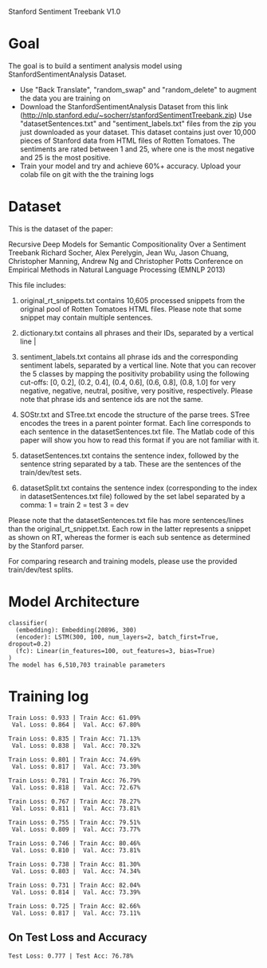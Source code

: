 Stanford Sentiment Treebank V1.0

# Goal
The goal is to build a sentiment analysis model using  StanfordSentimentAnalysis Dataset.
- Use "Back Translate", "random_swap" and "random_delete" to augment the data you are training on
- Download the StanfordSentimentAnalysis Dataset from this link  (http://nlp.stanford.edu/~socherr/stanfordSentimentTreebank.zip) 
  Use "datasetSentences.txt" and "sentiment_labels.txt" files from the zip you just downloaded as your dataset. This dataset contains just over 10,000 pieces of Stanford data from HTML files of Rotten Tomatoes. The sentiments are rated between 1 and 25, where one is the most negative and 25 is the most positive.
- Train your model and try and achieve 60%+ accuracy. Upload your colab file on git with the the training logs

# Dataset 

This is the dataset of the paper:

Recursive Deep Models for Semantic Compositionality Over a Sentiment Treebank
Richard Socher, Alex Perelygin, Jean Wu, Jason Chuang, Christopher Manning, Andrew Ng and Christopher Potts
Conference on Empirical Methods in Natural Language Processing (EMNLP 2013)

This file includes:
1. original_rt_snippets.txt contains 10,605 processed snippets from the original pool of Rotten Tomatoes HTML files. Please note that some snippet may contain multiple sentences.

2. dictionary.txt contains all phrases and their IDs, separated by a vertical line |

3. sentiment_labels.txt contains all phrase ids and the corresponding sentiment labels, separated by a vertical line.
Note that you can recover the 5 classes by mapping the positivity probability using the following cut-offs:
[0, 0.2], (0.2, 0.4], (0.4, 0.6], (0.6, 0.8], (0.8, 1.0]
for very negative, negative, neutral, positive, very positive, respectively.
Please note that phrase ids and sentence ids are not the same.

4. SOStr.txt and STree.txt encode the structure of the parse trees. 
STree encodes the trees in a parent pointer format. Each line corresponds to each sentence in the datasetSentences.txt file. The Matlab code of this paper will show you how to read this format if you are not familiar with it.

5. datasetSentences.txt contains the sentence index, followed by the sentence string separated by a tab. These are the sentences of the train/dev/test sets.

6. datasetSplit.txt contains the sentence index (corresponding to the index in datasetSentences.txt file) followed by the set label separated by a comma:
	1 = train
	2 = test
	3 = dev

Please note that the datasetSentences.txt file has more sentences/lines than the original_rt_snippet.txt. 
Each row in the latter represents a snippet as shown on RT, whereas the former is each sub sentence as determined by the Stanford parser.

For comparing research and training models, please use the provided train/dev/test splits.


# Model Architecture

	classifier(
	  (embedding): Embedding(20896, 300)
	  (encoder): LSTM(300, 100, num_layers=2, batch_first=True, dropout=0.2)
	  (fc): Linear(in_features=100, out_features=3, bias=True)
	)
	The model has 6,510,703 trainable parameters


# Training log

	Train Loss: 0.933 | Train Acc: 61.09%
	 Val. Loss: 0.864 |  Val. Acc: 67.80% 

	Train Loss: 0.835 | Train Acc: 71.13%
	 Val. Loss: 0.838 |  Val. Acc: 70.32% 

	Train Loss: 0.801 | Train Acc: 74.69%
	 Val. Loss: 0.817 |  Val. Acc: 73.30% 

	Train Loss: 0.781 | Train Acc: 76.79%
	 Val. Loss: 0.818 |  Val. Acc: 72.67% 

	Train Loss: 0.767 | Train Acc: 78.27%
	 Val. Loss: 0.811 |  Val. Acc: 73.81% 

	Train Loss: 0.755 | Train Acc: 79.51%
	 Val. Loss: 0.809 |  Val. Acc: 73.77% 

	Train Loss: 0.746 | Train Acc: 80.46%
	 Val. Loss: 0.810 |  Val. Acc: 73.81% 

	Train Loss: 0.738 | Train Acc: 81.30%
	 Val. Loss: 0.803 |  Val. Acc: 74.34% 

	Train Loss: 0.731 | Train Acc: 82.04%
	 Val. Loss: 0.814 |  Val. Acc: 73.39% 

	Train Loss: 0.725 | Train Acc: 82.66%
	 Val. Loss: 0.817 |  Val. Acc: 73.11% 
	 
## On Test Loss and Accuracy  
	Test Loss: 0.777 | Test Acc: 76.78%
